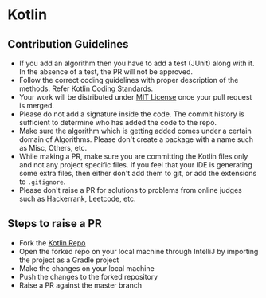 # Kotlin

## Contribution Guidelines
 - If you add an algorithm then you have to add a test (JUnit) along with it. In the absence of a test, the PR will not be approved.
 - Follow the correct coding guidelines with proper description of the methods. Refer [Kotlin Coding Standards](https://kotlinlang.org/docs/reference/coding-conventions.html).
 - Your work will be distributed under [MIT License](LICENSE) once your pull request is merged.
 - Please do not add a signature inside the code. The commit history is sufficient to determine who has added the code to the repo.
 - Make sure the algorithm which is getting added comes under a certain domain of Algorithms. Please don't create a package with a name such as Misc, Others, etc. 
 - While making a PR, make sure you are committing the Kotlin files only and not any project specific files. If you feel that your IDE is generating some extra files, then either don't add them to git, or add the extensions to ```.gitignore```.
 - Please don't raise a PR for solutions to problems from online judges such as Hackerrank, Leetcode, etc.

## Steps to raise a PR
- Fork the [Kotlin Repo](https://github.com/TheAlgorithms/Kotlin)
- Open the forked repo on your local machine through IntelliJ by importing the project as a Gradle project
- Make the changes on your local machine
- Push the changes to the forked repository
- Raise a PR against the master branch

